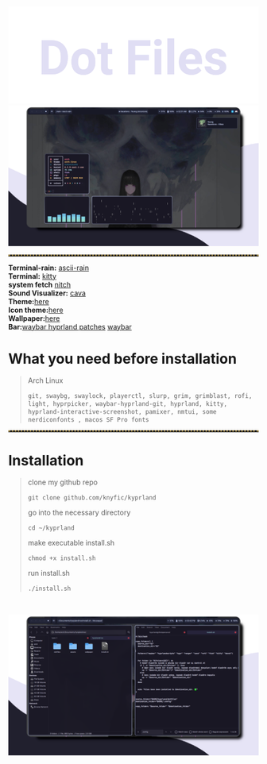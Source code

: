 ![dotfiles](https://github.com/knyfic/kyprland/blob/main/assets/dot.png?raw=true)
<br />
![rice05](https://github.com/knyfic/kyprland/blob/main/assets/desktop1.png?raw=true)

<!-- Horizontal Lines -->
<hr style="border-top: 3px dotted #998143">

**Terminal-rain:** [ascii-rain](https://github.com/nkleemann/ascii-rain) <br />
**Terminal:** [kitty](https://github.com/kovidgoyal/kitty) <br />
**system fetch** [nitch](https://github.com/ssleert/nitch) <br />
**Sound Visualizer:** [cava](https://github.com/karlstav/cava) <br />
**Theme:**[here](https://github.com/rose-pine/gtk) <br />
**Icon theme:**[here](https://github.com/TaylanTatli/Sevi) <br />
**Wallpaper:**[here](https://github.com/knyfic/kyprland/blob/main/wallpaper/hatask.jpeg) <br />
**Bar:**[waybar hyprland patches](https://aur.archlinux.org/packages/waybar-hyprland) [waybar](https://github.com/Alexays/Waybar) <br />
# What you need before installation <br />
>Arch Linux
>```
>git, swaybg, swaylock, playerctl, slurp, grim, grimblast, rofi, light, hyprpicker, waybar-hyprland-git, hyprland, kitty, hyprland-interactive-screenshot, pamixer, nmtui, some nerdiconfonts , macos SF Pro fonts
<hr style="border-top: 3px dotted #998143">

# Installation <br />

>clone my github repo <br />
>```
>git clone github.com/knyfic/kyprland
>```
>
>go into the necessary directory <br />
>```
>cd ~/kyprland
>```
>make executable install.sh <br />
>```
>chmod +x install.sh
>```
>run install.sh <br />
>```
>./install.sh
>```
 <br />
 
![dekstop2](https://github.com/knyfic/kyprland/blob/main/assets/desktop2.png)
 <br />
